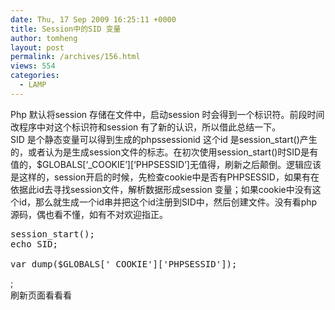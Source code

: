 ```yaml
---
date: Thu, 17 Sep 2009 16:25:11 +0000
title: Session中的SID 变量
author: tomheng
layout: post
permalink: /archives/156.html
views: 554
categories:
  - LAMP
---
```

Php 默认将session 存储在文件中，启动session 时会得到一个标识符。前段时间改程序中对这个标识符和session 有了新的认识，所以借此总结一下。  
SID 是个静态变量可以得到生成的phpssessionid 这个id 是session\_start()产生的，或者认为是生成session文件的标志。在初次使用session\_start()时SID是有值的，$GLOBALS\[&#8216;_COOKIE&#8217;\]\[&#8216;PHPSESSID&#8217;\]无值得，刷新之后颠倒。逻辑应该是这样的，session开启的时候，先检查cookie中是否有PHPSESSID，如果有在依据此id去寻找session文件，解析数据形成session 变量；如果cookie中没有这个id，那么就生成一个id串并把这个id注册到SID中，然后创建文件。没有看php源码，偶也看不懂，如有不对欢迎指正。

<pre lang="php">session_start();
echo SID;

var_dump($GLOBALS['_COOKIE']['PHPSESSID']);</pre>

;  
刷新页面看看看
